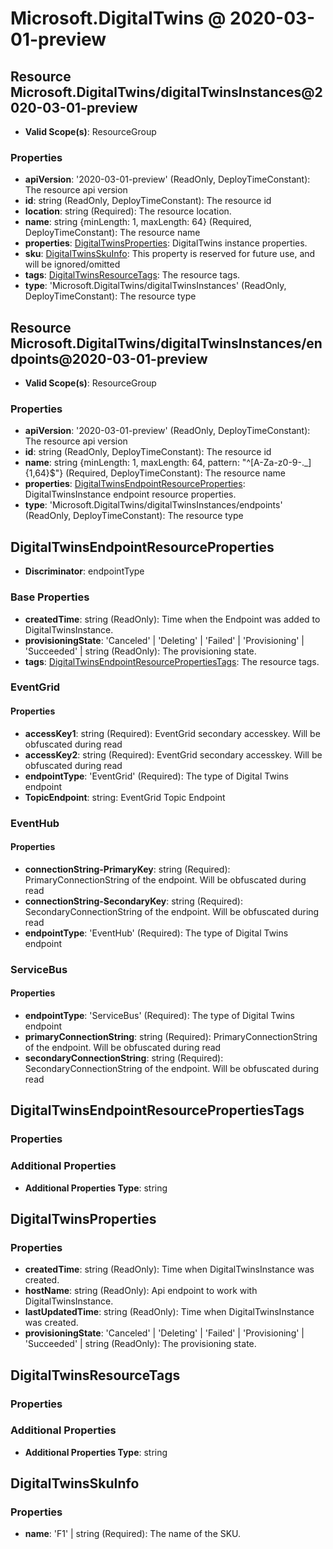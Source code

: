 # Microsoft.DigitalTwins @ 2020-03-01-preview

## Resource Microsoft.DigitalTwins/digitalTwinsInstances@2020-03-01-preview
* **Valid Scope(s)**: ResourceGroup
### Properties
* **apiVersion**: '2020-03-01-preview' (ReadOnly, DeployTimeConstant): The resource api version
* **id**: string (ReadOnly, DeployTimeConstant): The resource id
* **location**: string (Required): The resource location.
* **name**: string {minLength: 1, maxLength: 64} (Required, DeployTimeConstant): The resource name
* **properties**: [DigitalTwinsProperties](#digitaltwinsproperties): DigitalTwins instance properties.
* **sku**: [DigitalTwinsSkuInfo](#digitaltwinsskuinfo): This property is reserved for future use, and will be ignored/omitted
* **tags**: [DigitalTwinsResourceTags](#digitaltwinsresourcetags): The resource tags.
* **type**: 'Microsoft.DigitalTwins/digitalTwinsInstances' (ReadOnly, DeployTimeConstant): The resource type

## Resource Microsoft.DigitalTwins/digitalTwinsInstances/endpoints@2020-03-01-preview
* **Valid Scope(s)**: ResourceGroup
### Properties
* **apiVersion**: '2020-03-01-preview' (ReadOnly, DeployTimeConstant): The resource api version
* **id**: string (ReadOnly, DeployTimeConstant): The resource id
* **name**: string {minLength: 1, maxLength: 64, pattern: "^[A-Za-z0-9-._]{1,64}$"} (Required, DeployTimeConstant): The resource name
* **properties**: [DigitalTwinsEndpointResourceProperties](#digitaltwinsendpointresourceproperties): DigitalTwinsInstance endpoint resource properties.
* **type**: 'Microsoft.DigitalTwins/digitalTwinsInstances/endpoints' (ReadOnly, DeployTimeConstant): The resource type

## DigitalTwinsEndpointResourceProperties
* **Discriminator**: endpointType

### Base Properties
* **createdTime**: string (ReadOnly): Time when the Endpoint was added to DigitalTwinsInstance.
* **provisioningState**: 'Canceled' | 'Deleting' | 'Failed' | 'Provisioning' | 'Succeeded' | string (ReadOnly): The provisioning state.
* **tags**: [DigitalTwinsEndpointResourcePropertiesTags](#digitaltwinsendpointresourcepropertiestags): The resource tags.

### EventGrid
#### Properties
* **accessKey1**: string (Required): EventGrid secondary accesskey. Will be obfuscated during read
* **accessKey2**: string (Required): EventGrid secondary accesskey. Will be obfuscated during read
* **endpointType**: 'EventGrid' (Required): The type of Digital Twins endpoint
* **TopicEndpoint**: string: EventGrid Topic Endpoint

### EventHub
#### Properties
* **connectionString-PrimaryKey**: string (Required): PrimaryConnectionString of the endpoint. Will be obfuscated during read
* **connectionString-SecondaryKey**: string (Required): SecondaryConnectionString of the endpoint. Will be obfuscated during read
* **endpointType**: 'EventHub' (Required): The type of Digital Twins endpoint

### ServiceBus
#### Properties
* **endpointType**: 'ServiceBus' (Required): The type of Digital Twins endpoint
* **primaryConnectionString**: string (Required): PrimaryConnectionString of the endpoint. Will be obfuscated during read
* **secondaryConnectionString**: string (Required): SecondaryConnectionString of the endpoint. Will be obfuscated during read


## DigitalTwinsEndpointResourcePropertiesTags
### Properties
### Additional Properties
* **Additional Properties Type**: string

## DigitalTwinsProperties
### Properties
* **createdTime**: string (ReadOnly): Time when DigitalTwinsInstance was created.
* **hostName**: string (ReadOnly): Api endpoint to work with DigitalTwinsInstance.
* **lastUpdatedTime**: string (ReadOnly): Time when DigitalTwinsInstance was created.
* **provisioningState**: 'Canceled' | 'Deleting' | 'Failed' | 'Provisioning' | 'Succeeded' | string (ReadOnly): The provisioning state.

## DigitalTwinsResourceTags
### Properties
### Additional Properties
* **Additional Properties Type**: string

## DigitalTwinsSkuInfo
### Properties
* **name**: 'F1' | string (Required): The name of the SKU.

